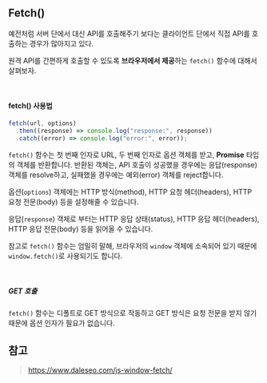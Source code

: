 ## Fetch()

예전처럼 서버 단에서 대신 API를 호출해주기 보다는 클라이언트 단에서 직접 API를 호출하는 경우가 많아지고 있다. 

원격 API를 간편하게 호출할 수 있도록 **브라우저에서 제공**하는 `fetch()` 함수에 대해서 살펴보자.

<br>

#### fetch() 사용법

```javascript
fetch(url, options)
  .then((response) => console.log("response:", response))
  .catch((error) => console.log("error:", error));
```

`fetch()` 함수는 첫 번째 인자로 URL, 두 번째 인자로 옵션 객체를 받고, **Promise** 타입의 객체를 반환합니다. 반환된 객체는, API 호출이 성공했을 경우에는 응답(response) 객체를 resolve하고, 실패했을 경우에는 예외(error) 객체를 reject합니다. 

옵션(`options`) 객체에는 HTTP 방식(method), HTTP 요청 헤더(headers), HTTP 요청 전문(body) 등을 설정해줄 수 있습니다. 

응답(`response`) 객체로 부터는 HTTP 응답 상태(status), HTTP 응답 헤더(headers), HTTP 응답 전문(body) 등을 읽어올 수 있습니다.

참고로 `fetch()` 함수는 엄밀히 말해, 브라우저의 `window` 객체에 소속되어 있기 때문에 `window.fetch()`로 사용되기도 합니다.

<br>

##### GET 호출

`fetch()` 함수는 디폴트로 GET 방식으로 작동하고 GET 방식은 요청 전문을 받지 않기 때문에 옵션 인자가 필요가 없습니다.



















































## 참고

> https://www.daleseo.com/js-window-fetch/